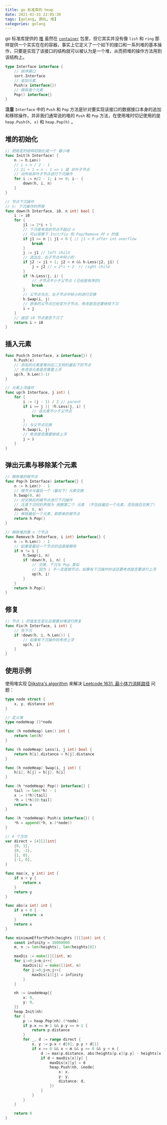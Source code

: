 ```yaml
---
title: go 标准库的 heap
date: 2021-01-31 22:05:38
tags: [golang, 源码, 堆]
categories: golang
---
```


go 标准库提供的 [堆](https://en.wikipedia.org/wiki/Heap_(data_structure)) 虽然在 [`container`](https://github.com/golang/go/tree/master/src/container/heap) 包里，但它其实并没有像 `list` 和 `ring` 那样提供一个实实在在的容器，事实上它定义了一个如下的接口和一系列堆的基本操作，只要是实现了该接口的结构就可以被认为是一个堆，从而把堆的操作方法用到该结构上。

```go
type Interface interface {
    // 排序接口
    sort.Interface
    // 追加元素
    Push(x interface{})
    // 移除首个元素
    Pop() interface{}
}
```

**注意** `Interface` 中的 `Push` 和 `Pop` 方法是针对要实现该接口的数据接口本身的追加和移除操作，并非我们通常说的堆的 `Push` 和 `Pop` 方法，在使用堆时切记使用的是 `heap.Push(h, x)` 和 `heap.Pop(h)` 。

## 堆的初始化

```go
// 把给定的结构初始化成一个 最小堆
func Init(h Interface) {
    n := h.Len()
    // i = n / 2 - 1
    // 2i + 1 = n - 1 => i 是 非叶子节点
    // 对所有非叶子节点进行下沉操作
    for i := n/2 - 1; i >= 0; i-- {
        down(h, i, n)
    }
}

// 节点下沉操作
// n: 下沉操作的界限
func down(h Interface, i0, n int) bool {
    i := i0
    for {
        j1 := 2*i + 1
        // 下沉是考虑的节点不超过 n
        // 可以观察下 Init/Fix 和 Pop/Remove 时 n 的值
        if j1 >= n || j1 < 0 { // j1 < 0 after int overflow
            break
        }
        j := j1 // left child
        // 选出左、右子节点中较小的
        if j2 := j1 + 1; j2 < n && h.Less(j2, j1) {
            j = j2 // = 2*i + 2  // right child
        }
        if !h.Less(j, i) {
            // 子节点不小于父节点 (已经是有序的)
            break
        }
        // 父节点与左、右子节点中较小的进行交换
        h.Swap(i, j)
        // 原来的父节点已经变为子节点，考虑是否还要继续下沉
        i = j
    }
    // 返回 i0 节点是否下沉了
    return i > i0
}
```

## 插入元素

```go
func Push(h Interface, x interface{}) {
    h.Push(x)
    // 添加的元素是堆对应二叉树的最右下的节点
    // 考虑该元素是否需要上浮
    up(h, h.Len()-1)
}

// 元素上浮操作
func up(h Interface, j int) {
    for {
        i := (j - 1) / 2 // parent
        if i == j || !h.Less(j, i) {
            // 该元素不小于父节点
            break
        }
        // 与父节点交换
        h.Swap(i, j)
        // 考虑是否需要继续上浮
        j = i
    }
}
```

## 弹出元素与移除某个元素

```go
// 移除堆的根节点
func Pop(h Interface) interface{} {
    n := h.Len() - 1
    // 根节点与最后一个（最右下）元素交换
    h.Swap(0, n)
    // 对交换后的根节点进行下沉操作
    // 注意下沉时的界限为 倒数第二个 元素 （不包括最后一个元素，否则就白交换了）
    down(h, 0, n)
    // 移除最后一个元素，即原来的根节点
    return h.Pop()
}

// 移除堆的第 n 个节点
func Remove(h Interface, i int) interface{} {
    n := h.Len() - 1
    // 如果是最后一个节点的话直接移除
    if n != i {
        h.Swap(i, n)
        if !down(h, i, n) {
            // 交换、下沉与 Pop 类似
            // 因为 i 不一定是根节点，如果有下沉操作的话还要考虑是否要进行上浮
            up(h, i)
        }
    }
    return h.Pop()
}
```

## 修复

```go
// 节点 i 的值发生变化后需要对堆进行修复
func Fix(h Interface, i int) {
    // 先下沉
    if !down(h, i, h.Len()) {
        // 如果有下沉操作则考虑上浮
        up(h, i)
    }
}
```

## 使用示例

使用堆实现 [Dijkstra's algorithm](https://en.wikipedia.org/wiki/Dijkstra%27s_algorithm) 来解决 [Leetcode 1631. 最小体力消耗路径](https://leetcode-cn.com/problems/path-with-minimum-effort/) 问题：

```go
type node struct {
    x, y, distance int
}

// 定义堆
type nodeHeap []*node

func (h nodeHeap) Len() int {
    return len(h)
}

func (h nodeHeap) Less(i, j int) bool {
    return h[i].distance < h[j].distance
}

func (h nodeHeap) Swap(i, j int) {
    h[i], h[j] = h[j], h[i]
}

func (h *nodeHeap) Pop() interface{} {
    tail := len(*h) - 1
    x := (*h)[tail]
    *h = (*h)[0:tail]
    return x
}

func (h *nodeHeap) Push(x interface{}) {
    *h = append(*h, x.(*node))
}

// 4 个方向
var direct = [4][2]int{
    {0, 1},
    {0, -1},
    {1, 0},
    {-1, 0},
}

func max(x, y int) int {
    if x > y {
        return x
    }
    return y
}

func abs(x int) int {
    if x < 0 {
        return -x
    }
    return x
}

func minimumEffortPath(heights [][]int) int {
    const infinity = 10000000
    m, n := len(heights), len(heights[0])

    maxDis := make([][]int, m)
    for i:=0;i<m;i++{
        maxDis[i] = make([]int, n)
        for j:=0;j<n;j++{
            maxDis[i][j] = infinity
        }
    }

    nh := &nodeHeap{{
        x: 0,
        y: 0,
    }}
    heap.Init(nh)
    for {
        p := heap.Pop(nh).(*node)
        if p.x == m-1 && p.y == n-1 {
            return p.distance
        }
        for _, d := range direct {
            x, y := p.x + d[0], p.y + d[1]
            if x >= 0 && x < m && y >= 0 && y < n {
                d := max(p.distance, abs(heights[p.x][p.y] - heights[x][y]))
                if d < maxDis[x][y] {
                    maxDis[x][y] = d
                    heap.Push(nh, &node{
                        x: x,
                        y: y,
                        distance: d,
                    })
                }
            }
        }
    }

    return 0
}
```
